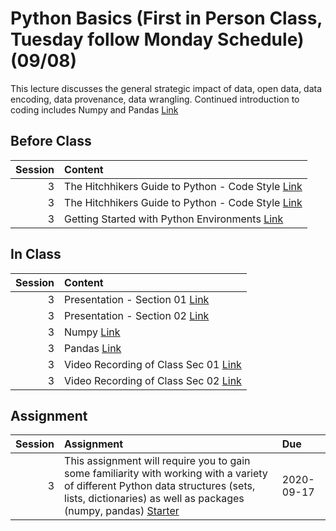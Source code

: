 Python Basics  (First in Person Class, Tuesday follow Monday Schedule) (09/08)
============================

This lecture discusses the general strategic impact of data, open data, data encoding, data provenance, data wrangling. Continued introduction to coding includes Numpy and Pandas [Link](../../sessions/session3)

## Before Class

|   Session | Content                                                                                                                                            |
|----------:|:---------------------------------------------------------------------------------------------------------------------------------------------------|
|         3 | The Hitchhikers Guide to Python - Code Style [Link](https://docs.python-guide.org/writing/style/)                                                  |
|         3 | The Hitchhikers Guide to Python - Code Style [Link](https://docs.python-guide.org/writing/style/)                                                  |
|         3 | Getting Started with Python Environments [Link](https://towardsdatascience.com/getting-started-with-python-environments-using-conda-32e9f2779307 ) |


## In Class

|   Session | Content                                                                                                                                                |
|----------:|:-------------------------------------------------------------------------------------------------------------------------------------------------------|
|         3 | Presentation  - Section 01  [Link](https://rpi.box.com/s/g3wsswc1gvqxvamkuxee77eb4qugizvj)                                                             |
|         3 | Presentation  - Section 02 [Link](https://rpi.box.com/s/qdd5wlo58f5ludkxmb4yd17mgnyc0sbh)                                                              |
|         3 | Numpy [Link](../notebooks/01-intro-python/03-numpy)                                                                                                    |
|         3 | Pandas [Link](../notebooks/01-intro-python/04-pandas)                                                                                                  |
|         3 | Video Recording of Class Sec 01 [Link](https://rensselaer.webex.com/webappng/sites/rensselaer/recording/play/93fa92484195459490e45719d94d4fe6)         |
|         3 | Video Recording of Class Sec 02 [Link](https://rensselaer.webex.com/recordingservice/sites/rensselaer/recording/play/e8ebc605718049ce99e07f066d7cd25f) |


## Assignment

|   Session | Assignment                                                                                                                                                                                                                         | Due        |
|----------:|:-----------------------------------------------------------------------------------------------------------------------------------------------------------------------------------------------------------------------------------|:-----------|
|         3 | This assignment will require you to gain some familiarity with working with a variety of different Python data structures (sets, lists, dictionaries) as well as packages (numpy, pandas) [Starter](../assignments/assignment2/hm) | 2020-09-17 |

